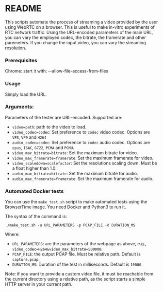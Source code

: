 README
======

This scripts automate the process of streaming a video provided by the user using WebRTC on a browser.
This is useful to make in-vitro experiments of RTC network traffic.
Using the URL-encoded parameters of the main URL, you can vary the employed codec, the bitrate, the framerate and other paremeters. If you change the input video, you can vary the streaming resolution.

### Prerequisites

Chrome: start it with: --allow-file-access-from-files

### Usage

Simply load the URL.


### Arguments:

Parameters of the tester are URL-encoded.
Supported are:

* `video=path`: path to the video to load.
* `video_codec=codec`: Set preference to `codec` video codec. Options are `VP8`, `VP9` and `H264`
* `audio_codec=codec`: Set preference to `codec` audio codec. Options are `opus`, `ISAC`, `G722`, `PCMA` and `PCMU`.
* `video_max_bitrate=bitrate`: Set the maximum bitrate for video.
* `video_max_framerate=framerate`: Set the maximum framerate for video.
* `video_scaledown=scalefactor`: Set the resolutions scaling down. Must be a float higher than 1.0.
* `audio_max_bitrate=bitrate`: Set the maximum bitrate for audio.
* `audio_max_framerate=framerate`: Set the maximum framerate for audio.

### Automated Docker tests

You can use the `make_test.sh` script to make automated tests using the BrowserTime image.
You need Docker and Python3 to run it.

The syntax of the command is:
```
./make_test.sh -u URL_PARAMETERS -p PCAP_FILE -d DURATION_MS
```

Where:
* `URL_PARAMETERS`: are the parameters of the webpage as above, e.g., `video_codec=H264&video_max_bitrate=500000`.
* `PCAP_FILE`: the output PCAP file. Must be relative path. Default is `capture.pcap`.
* `DURATION_MS`: Duration of the test in milliseconds. Default is `10000`.

Note: if you want to provide a custom video file, it must be reachable from the current directory using a relative path, as the script starts a simple HTTP server in your current path.


